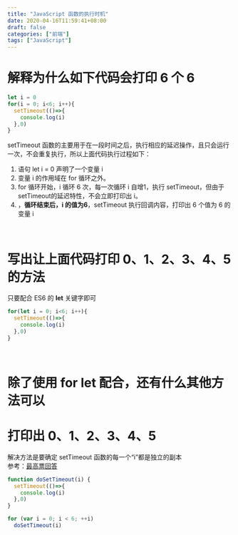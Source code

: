 ```yaml
---
title: "JavaScript 函数的执行时机"
date: 2020-04-16T11:59:41+08:00
draft: false
categories: ["前端"]
tags: ["JavaScript"]
---
```


# 解释为什么如下代码会打印 6 个 6
```JavaScript
let i = 0
for(i = 0; i<6; i++){
  setTimeout(()=>{
    console.log(i)
  },0)
}
```
setTimeout 函数的主要用于在一段时间之后，执行相应的延迟操作，且只会运行一次，不会重复执行，所以上面代码执行过程如下：  
1. 语句 let i = 0 声明了一个变量 i  
2. 变量 i 的作用域在 for 循环之外。  
3. for 循环开始，i 循环 6 次，每一次循环 i 自增1，执行 setTimeout，但由于setTimeout的延迟特性，不会立即打印出 i。
4. ，**循环结束后，i 的值为6**，setTimeout 执行回调内容，打印出 6 个值为 6 的变量 i


&nbsp;
&nbsp;

# 写出让上面代码打印 0、1、2、3、4、5 的方法
只要配合 ES6 的 **let** 关键字即可  

```JavaScript
for(let i = 0; i<6; i++){
  setTimeout(()=>{
    console.log(i)
  },0)
}
```
&nbsp;
&nbsp;

# 除了使用 for let 配合，还有什么其他方法可以
# 打印出 0、1、2、3、4、5
解决方法是要确定 setTimeout 函数的每一个“i”都是独立的副本  
参考：[最高票回答](https://stackoverflow.com/questions/5226285/settimeout-in-for-loop-does-not-print-consecutive-values)

```JavaScript
function doSetTimeout(i) {
  setTimeout(()=>{
    console.log(i)
  },0)
}

for (var i = 0; i < 6; ++i)
  doSetTimeout(i)
```